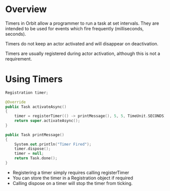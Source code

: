 # Overview
Timers in Orbit allow a programmer to run a task at set intervals. They are intended to be used for events which fire frequently (milliseconds, seconds).

Timers do not keep an actor activated and will disappear on deactivation.

Timers are usually registered during actor activation, although this is not a requirement.

# Using Timers
```kotlin
Registration timer;
 
@Override
public Task activateAsync()
{
    timer = registerTimer(() -> printMessage(), 5, 5, TimeUnit.SECONDS);
    return super.activateAsync();
}
 
public Task printMessage()
{
    System.out.println("Timer Fired");
    timer.dispose();
    timer = null; 
    return Task.done();
}
```
* Registering a timer simply requires calling registerTimer
* You can store the timer in a Registration object if required
* Calling dispose on a timer will stop the timer from ticking.